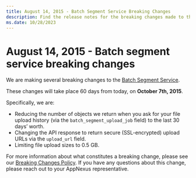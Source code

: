 ```yaml
---
title: August 14, 2015 - Batch Segment Service Breaking Changes
description: Find the release notes for the breaking changes made to the Batch Segment Service.
ms.date: 10/28/2023
---
```


# August 14, 2015 - Batch segment service breaking changes

We are making several breaking changes to the [Batch Segment Service](batch-segment-service.md).

These changes will take place 60 days from today, on **October 7th, 2015**.

Specifically, we are:

- Reducing the number of objects we return when you ask for your file upload history (via the `batch_segment_upload_job` field) to the last 30 days’ worth.
- Changing the API response to return secure (SSL-encrypted) upload URLs via the `upload_url` field.
- Limiting file upload sizes to 0.5 GB.

For more information about what constitutes a breaking change, please see our [Breaking Changes Policy](breaking-changes.md). If you have any questions about this change, please reach out to your AppNexus representative.
